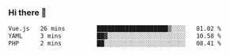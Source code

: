 ### Hi there 👋

<!--START_SECTION:waka-->

```txt
Vue.js   26 mins         ████████████████████▒░░░░   81.02 %
YAML     3 mins          ██▓░░░░░░░░░░░░░░░░░░░░░░   10.58 %
PHP      2 mins          ██░░░░░░░░░░░░░░░░░░░░░░░   08.41 %
```

<!--END_SECTION:waka-->

<!--
**Jonas-VanHaeken/Jonas-VanHaeken** is a ✨ _special_ ✨ repository because its `README.md` (this file) appears on your GitHub profile.

Here are some ideas to get you started:

- 🔭 I’m currently working on ...
- 🌱 I’m currently learning ...
- 👯 I’m looking to collaborate on ...
- 🤔 I’m looking for help with ...
- 💬 Ask me about ...
- 📫 How to reach me: ...
- 😄 Pronouns: ...
- ⚡ Fun fact: ...
-->
